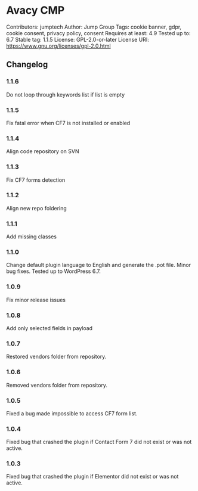 # Avacy CMP

Contributors: jumptech
Author: Jump Group
Tags: cookie banner, gdpr, cookie consent, privacy policy, consent
Requires at least: 4.9
Tested up to: 6.7
Stable tag: 1.1.5
License: GPL-2.0-or-later
License URI: https://www.gnu.org/licenses/gpl-2.0.html

## Changelog

### 1.1.6

Do not loop through keywords list if list is empty

### 1.1.5

Fix fatal error when CF7 is not installed or enabled

### 1.1.4

Align code repository on SVN

### 1.1.3

Fix CF7 forms detection

### 1.1.2

Align new repo foldering

### 1.1.1

Add missing classes

### 1.1.0

Change default plugin language to English and generate the .pot file.
Minor bug fixes.
Tested up to WordPress 6.7.

### 1.0.9

Fix minor release issues

### 1.0.8

Add only selected fields in payload

### 1.0.7

Restored vendors folder from repository.

### 1.0.6

Removed vendors folder from repository.

### 1.0.5

Fixed a bug made impossible to access CF7 form list.

### 1.0.4

Fixed bug that crashed the plugin if Contact Form 7 did not exist or was not active.

### 1.0.3

Fixed bug that crashed the plugin if Elementor did not exist or was not active.